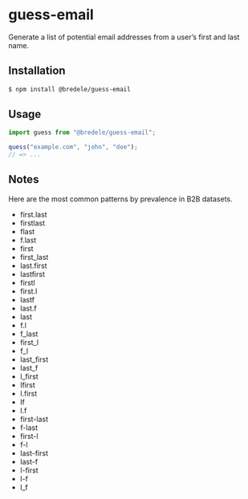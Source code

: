 # guess-email

Generate a list of potential email addresses from a user’s first and last name.

## Installation

```sh
$ npm install @bredele/guess-email
```

## Usage

```ts
import guess from "@bredele/guess-email";

quess("example.com", "john", "doe");
// => ...
```

## Notes

Here are the most common patterns by prevalence in B2B datasets.

- first.last
- firstlast
- flast
- f.last
- first
- first_last
- last.first
- lastfirst
- firstl
- first.l
- lastf
- last.f
- last
- f.l
- f_last
- first_l
- f_l
- last_first
- last_f
- l_first
- lfirst
- l.first
- lf
- l.f
- first-last
- f-last
- first-l
- f-l
- last-first
- last-f
- l-first
- l-f
- l_f
